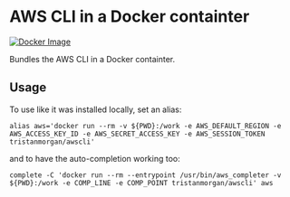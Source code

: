# AWS CLI in a Docker containter

[![Docker Image](https://img.shields.io/badge/docker-tristanmorgan%2Fawscli-blue.svg)](https://hub.docker.com/r/tristanmorgan/awscli/)

Bundles the AWS CLI in a Docker containter.

## Usage

To use like it was installed locally, set an alias:

    alias aws='docker run --rm -v ${PWD}:/work -e AWS_DEFAULT_REGION -e AWS_ACCESS_KEY_ID -e AWS_SECRET_ACCESS_KEY -e AWS_SESSION_TOKEN tristanmorgan/awscli'

and to have the auto-completion working too:

    complete -C 'docker run --rm --entrypoint /usr/bin/aws_completer -v ${PWD}:/work -e COMP_LINE -e COMP_POINT tristanmorgan/awscli' aws

